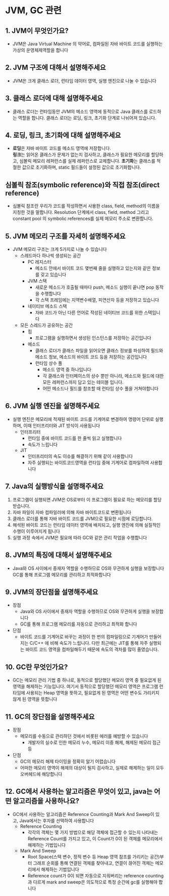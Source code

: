 # JVM, GC 관련

## 1. JVM이 무엇인가요?

- JVM은 Java Virtual Machine 의 약어로, 컴파일된 자바 바이트 코드를 실행하는 가상의 운영체제역할을 합니다

## 2. JVM 구조에 대해서 설명해주세요

- JVM은 크게 클래스 로더, 런타임 데이터 영역, 실행 엔진으로 나눌 수 있습니다

## 3. 클래스 로더에 대해 설명해주세요

- 클래스 로더는 런타임동안 JVM의 메소드 영역에 동적으로 Java 클래스를 로드하는 역할을 합니다. 클래스 로더는 로딩, 링크, 초기화 단계로 나뉘어져 있습니다.

## 4. 로딩, 링크, 초기화에 대해 설명해주세요

- **로딩**은 자바 바이트 코드를 메소드 영역에 저장합니다.  
  **링크**는 읽어온 클래스가 문제가 없는지 검사하고, 클래스가 필요한 메모리를 할당하고, 심볼릭 메모리 레퍼런스를 실제 레퍼런스로 교체합니다.
  **초기화**는 클래스를 적절한 값으로 초기화하며, static 필드들이 설정된 값으로 초기화합니다.

## 심볼릭 참조(symbolic reference)와 직접 참조(direct reference)

- 심볼릭 참조란 우리가 코드를 작성하면서 사용한 class, field, method의 이름을 지칭한 것을 말합니다. Resolution 단계에서 class, field, method 그리고 constant pool 의 symbolic references를 실제 메모리 주소로 변환합니다.

## 5. JVM 메모리 구조를 자세히 설명해주세요

- JVM 메모리 구조는 크게 5가지로 나눌 수 있습니다
  - 스레드마다 하나씩 생성되는 공간
    - PC 레지스터
      - 메소드 안에서 바이트 코드 몇번째 줄을 실행하고 있는지와 같은 정보를 갖고 있습니다
    - JVM 스택
      - 새로운 메소드가 호출될 때마다 push, 메소드 실행이 끝나면 pop 동작을 수행합니다
      - 각 스택 프레임에는 지역변수배열, 피연산자 등을 저장하고 있습니다
    - 네이티브 메소드 스택
      - 자바 코드가 아닌 다른 언어로 작성된 네이티브 코드를 위한 스택입니다
  - 모든 스레드가 공유하는 공간
    - 힙
      - 프로그램을 실행하면서 생성된 인스턴스를 저장하는 공간입니다
    - 메소드
      - 클래스 로더가 클래스 파일을 읽어오면 클래스 정보를 파싱하여 필드와 메소드 정보, 메소드의 바이트 코드 등을 저장하는 공간입니다
      - 런타임 상수 풀
        - 메소드 영역 중 하나입니다
        - 각 클래스와 인터페이스의 상수 뿐만 아니라, 메소드와 필드에 대한 모든 레퍼런스까지 담고 있는 테이블 입니다.
        - 어떤 메소드나 필드를 참조할 때 런타임 상수 풀을 거쳐야합니다

## 6. JVM 실행 엔진을 설명해주세요

- 실행 엔진은 메모리에 적재된 바이트 코드를 기계어로 변경하여 명령어 단위로 실행하며, 이때 인터프리터와 JIT 방식이 사용됩니다
  - 인터프리터
    - 런타임 중에 바이트 코드를 한 줄씩 읽고 실행합니다
    - 속도가 느립니다
  - JIT
    - 인터프리터의 속도 이슈를 해결하기 위해 같이 사용합니다
    - 자주 실행되는 바이트코드영역을 런타임 중에 기계어로 컴파일하여 사용합니다

## 7. Java의 실행방식을 설명해주세요

1. 프로그램이 실행되면 JVM은 OS로부터 이 프로그램이 필요로 하는 메모리를 할당 받습니다.
2. 자바 파일이 자바 컴파일러에 의해 자바 바이트코드로 변환됩니다
3. 클래스 로더를 통해 자바 바이트 코드를 JVM으로 필요한 시점에 로딩합니다.
4. 해석된 바이트 코드는 런타임 데이터 영역에 배치되고, 실행 엔진에 의해 실질적인 수행이 이루어지게 됩니다
5. 실행 과정 속에서 JVM은 필요에 따라 GC와 같은 관리 작업을 수행합니다

## 8. JVM의 특징에 대해서 설명해주세요

- Java와 OS 사이에서 중재자 역할을 수행하므로 OS와 무관하게 실행을 보장합니다  
  GC를 통해 프로그램 메모리를 관리하고 최적화합니다

## 9. JVM의 장단점을 설명해주세요

- 장점
  - Java와 OS 사이에서 중재자 역할을 수행하므로 OS와 무관하게 실행을 보장합니다
  - GC를 통해 프로그램 메모리를 자동으로 관리하고 최적화 합니다
- 단점
  - 바이트 코드를 기계어로 바꾸는 과정이 한 번의 컴파일링으로 기계어가 만들어지는 C/C++ 에 비해 속도가 느립니다. 다만 최근에는 JIT를 통해 자주 실행되는 바이트 코드 영역을 컴파일해두기 때문에 속도의 격차를 많이 줄였습니다.

## 10. GC란 무엇인가요?

- GC는 메모리 관리 기법 중 하나로, 동적으로 할당했던 메모리 영역 중 필요없게 된 영역을 해제하는 기능입니다. 여기서 동적으로 할당했던 메모리 영역은 프로그램 런타임에 사용되는 Heap 영역을 뜻하고, 필요없게 된 영역은 어떤 변수도 가리키지 않게 된 영역을 뜻합니다

## 11. GC의 장단점을 설명해주세요

- 장점
  - 메모리를 수동으로 관리하던 것에서 비롯된 에러를 예방할 수 있습니다
    - 개발자의 실수로 인한 메모리 누수, 메모리 이중 해제, 해제된 메모리 접근 등
- 단점
  - GC의 메모리 해제 타이밍을 정확히 알기 어렵습니다
  - 어떠한 메모리 영역이 해제의 대상이 될지 검사하고, 실제로 해제하는 일이 모두 오버헤드에 해당합니다

## 12. GC에서 사용하는 알고리즘은 무엇이 있고, java는 어떤 알고리즘을 사용하나요?

- GC에서 사용하는 알고리즘은 Reference Counting과 Mark And Sweep이 있고, Java에서는 후자를 선택하여 사용합니다
  - Reference Counting
    - 각각의 객체는 몇 가지 방법으로 해당 객체에 접근할 수 있는지 나타내는 Reference Count를 가지고 있고, 이 Count가 0이 된 객체를 메모리에서 해제하는 기법입니다
  - Mark And Sweep
    - Root Space(스택 변수, 정적 변수 등 Heap 영역 참조를 가리키는 공간)부터 그래프 순회를 통해 연결된 객체를 찾아내고, 연결이 끊어진 객체는 메모리에서 해제하는 기법입니다
    - Reference count가 0이 되면 자동으로 지워버리는 reference counting과 다르게 mark and sweep은 의도적으로 특정 순간에 gc를 실행해야 합니다
